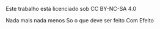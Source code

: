 
Este trabalho está licenciado sob CC BY-NC-SA 4.0 


Nada mais nada menos 
So o que deve ser feito 
Com Efeito

